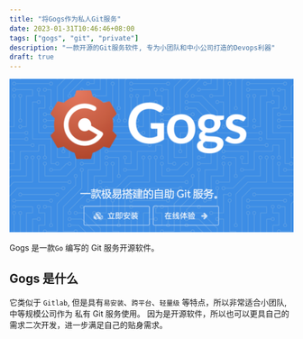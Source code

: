 ```yaml
---
title: "将Gogs作为私人Git服务"
date: 2023-01-31T10:46:46+08:00
tags: ["gogs", "git", "private"]
description: "一款开源的Git服务软件, 专为小团队和中小公司打造的Devops利器"
draft: true
---
```


<!--more-->

[![Gogs](/img/gogs.png)](https://gogs.io)

Gogs 是一款`Go` 编写的 Git 服务开源软件。

## Gogs 是什么

它类似于 `Gitlab`, 但是具有`易安装`、`跨平台`、`轻量级` 等特点，所以非常适合小团队, 中等规模公司作为
私有 Git 服务使用。 因为是开源软件，所以也可以更具自己的需求二次开发，进一步满足自己的贴身需求。
